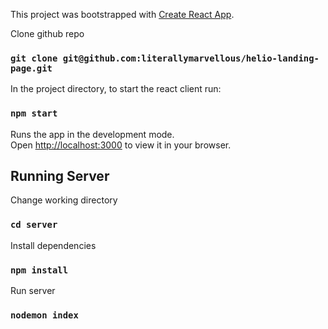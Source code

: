 This project was bootstrapped with [Create React App](https://github.com/facebook/create-react-app).

Clone github repo 
### `git clone git@github.com:literallymarvellous/helio-landing-page.git`

In the project directory, to start the react client run:

### `npm start`

Runs the app in the development mode.\
Open [http://localhost:3000](http://localhost:3000) to view it in your browser.

## Running Server

Change working directory
### `cd server`
   
Install dependencies
### `npm install`

Run server
### `nodemon index`

